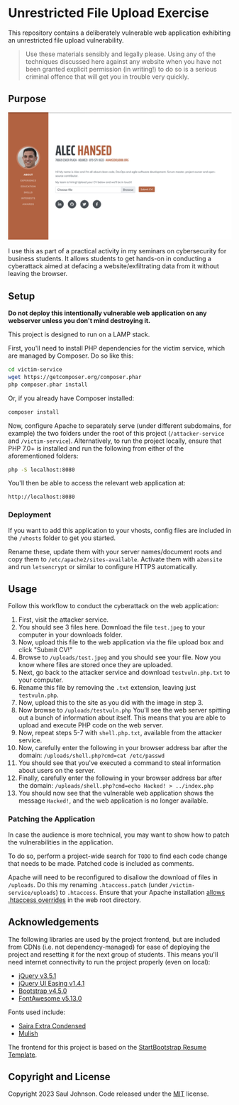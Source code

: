 # Unrestricted File Upload Exercise

This repository contains a deliberately vulnerable web application exhibiting an unrestricted file upload vulnerability.

> Use these materials sensibly and legally please. Using any of the techniques discussed here against any website when you have not been granted explicit permission (in writing!) to do so is a serious criminal offence that will get you in trouble very quickly.

## Purpose

![Screenshot](screenshot.png)

I use this as part of a practical activity in my seminars on cybersecurity for business students. It allows students to get hands-on in conducting a cyberattack aimed at defacing a website/exfiltrating data from it without leaving the browser.

## Setup

**Do not deploy this intentionally vulnerable web application on any webserver unless you don't mind destroying it.**

This project is designed to run on a LAMP stack. 

First, you'll need to install PHP dependencies for the victim service, which are managed by Composer. Do so like this:

```bash
cd victim-service
wget https://getcomposer.org/composer.phar
php composer.phar install
```

Or, if you already have Composer installed:

```bash
composer install
```

Now, configure Apache to separately serve (under different subdomains, for example) the two folders under the root of this project (`/attacker-service` and `/victim-service`). Alternatively, to run the project locally, ensure that PHP 7.0+ is installed and run the following from either of the aforementioned folders:

```bash
php -S localhost:8080
```

You'll then be able to access the relevant web application at:

```
http://localhost:8080
```

### Deployment

If you want to add this application to your vhosts, config files are included in the `/vhosts` folder to get you started. 

Rename these, update them with your server names/document roots and copy them to `/etc/apache2/sites-available`. Activate them with `a2ensite` and run `letsencrypt` or similar to configure HTTPS automatically.

## Usage

Follow this workflow to conduct the cyberattack on the web application:

1. First, visit the attacker service. 
2. You should see 3 files here. Download the file `test.jpeg` to your computer in your downloads folder.
3. Now, upload this file to the web application via the file upload box and click "Submit CV!"
4. Browse to `/uploads/test.jpeg` and you should see your file. Now you know where files are stored once they are uploaded.
5. Next, go back to the attacker service and download `testvuln.php.txt` to your computer.
6. Rename this file by removing the `.txt` extension, leaving just `testvuln.php`.
7. Now, upload this to the site as you did with the image in step 3.
8. Now browse to `/uploads/testvuln.php` You'll see the web server spitting out a bunch of information about itself. This means that you are able to upload and execute PHP code on the web server.
9. Now, repeat steps 5-7 with `shell.php.txt`, available from the attacker service.
10. Now, carefully enter the following in your browser address bar after the domain: `/uploads/shell.php?cmd=cat /etc/passwd`
11. You should see that you've executed a command to steal information about users on the server.
12. Finally, carefully enter the following in your browser address bar after the domain: `/uploads/shell.php?cmd=echo Hacked! > ../index.php`
13. You should now see that the vulnerable web application shows the message `Hacked!`, and the web application is no longer available.

### Patching the Application

In case the audience is more technical, you may want to show how to patch the vulnerabilities in the application.

To do so, perform a project-wide search for `TODO` to find each code change that needs to be made. Patched code is included as comments.

Apache will need to be reconfigured to disallow the download of files in `/uploads`. Do this my renaming `.htaccess.patch` (under `/victim-service/uploads`) to `.htaccess`. Ensure that your Apache installation [allows .htaccess overrides](https://httpd.apache.org/docs/2.4/howto/htaccess.html) in the web root directory.

## Acknowledgements

The following libraries are used by the project frontend, but are included from CDNs (i.e. not dependency-managed) for ease of deploying the project and resetting it for the next group of students. This means you'll need internet connectivity to run the project properly (even on local):

* [jQuery v3.5.1](https://jquery.com)
* [jQuery UI Easing v1.4.1](https://jqueryui.com/easing/)
* [Bootstrap v4.5.0](https://getbootstrap.com/docs/4.0/getting-started/introduction/)
* [FontAwesome v5.13.0](https://fontawesome.com/v5/search)

Fonts used include: 

* [Saira Extra Condensed](https://fonts.google.com/specimen/Saira+Extra+Condensed)
* [Mulish](https://fonts.google.com/specimen/Mulish)

The frontend for this project is based on the [StartBootstrap Resume Template](https://startbootstrap.com/theme/resume).

## Copyright and License

Copyright 2023 Saul Johnson. Code released under the [MIT](https://github.com/StartBootstrap/startbootstrap-blog-post/blob/gh-pages/LICENSE) license.
